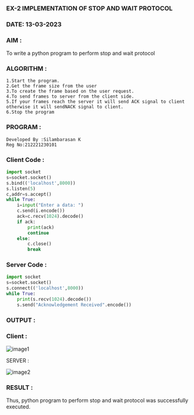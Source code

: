 ### EX-2 IMPLEMENTATION OF STOP AND WAIT PROTOCOL
### DATE: 13-03-2023

### AIM :

To write a python program to perform stop and wait protocol

### ALGORITHM :
```
1.Start the program.
2.Get the frame size from the user
3.To create the frame based on the user request.
4.To send frames to server from the client side.
5.If your frames reach the server it will send ACK signal to client otherwise it will sendNACK signal to client.
6.Stop the program
```
### PROGRAM :
```
Developed By :Silambarasan K
Reg No:212221230101
```
### Client Code : 
```python
import socket
s=socket.socket()
s.bind(('localhost',8000))
s.listen(5)
c,addr=s.accept()
while True:
    i=input("Enter a data: ")
    c.send(i.encode())
    ack=c.recv(1024).decode()
    if ack:
        print(ack)
        continue
    else:
        c.close()
        break
```
###  Server Code :
```python
import socket
s=socket.socket()
s.connect(('localhost',8000))
while True:
    print(s.recv(1024).decode())
    s.send("Acknowledgement Received".encode())
 ```
### OUTPUT :

### Client :

![image1](https://user-images.githubusercontent.com/122860624/242971778-e3c99880-ad63-4b2b-afb0-d141e5a01ef5.png)

SERVER :

![image2](https://user-images.githubusercontent.com/122860624/242972027-c0713089-f946-4c8f-ab26-a990b4689712.png)

### RESULT :

Thus, python program to perform stop and wait protocol was successfully executed.
